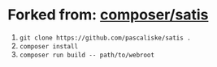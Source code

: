 # Forked from: [composer/satis](https://github.com/composer/satis)

1. `git clone https://github.com/pascaliske/satis .`
2. `composer install`
3. `composer run build -- path/to/webroot`
